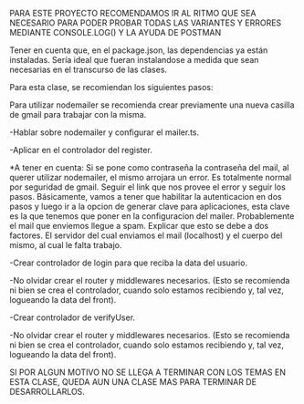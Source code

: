 PARA ESTE PROYECTO RECOMENDAMOS IR AL RITMO QUE SEA NECESARIO PARA PODER PROBAR TODAS LAS VARIANTES Y ERRORES MEDIANTE CONSOLE.LOG() Y LA AYUDA DE POSTMAN

Tener en cuenta que, en el package.json, las dependencias ya están instaladas. Sería ideal que fueran instalandose a medida que sean necesarias en el transcurso de las clases.

Para esta clase, se recomiendan los siguientes pasos:

Para utilizar nodemailer se recomienda crear previamente una nueva casilla de gmail para trabajar con la misma.

-Hablar sobre nodemailer y configurar el mailer.ts.

-Aplicar en el controlador del register.

\*A tener en cuenta: Si se pone como contraseña la contraseña del mail, al querer utilizar nodemailer, el mismo arrojara un error. Es totalmente normal por seguridad de gmail. Seguir el link que nos provee el error y seguir los pasos. Básicamente, vamos a tener que habilitar la autenticacion en dos pasos y luego ir a la opcion de generar clave para aplicaciones, esta clave es la que tenemos que poner en la configuracion del mailer. Probablemente el mail que enviemos llegue a spam. Explicar que esto se debe a dos factores. El servidor del cual enviamos el mail (localhost) y el cuerpo del mismo, al cual le falta trabajo.

-Crear controlador de login para que reciba la data del usuario.

-No olvidar crear el router y middlewares necesarios. (Esto se recomienda ni bien se crea el controlador, cuando solo estamos recibiendo y, tal vez, logueando la data del front).

-Crear controlador de verifyUser.

-No olvidar crear el router y middlewares necesarios. (Esto se recomienda ni bien se crea el controlador, cuando solo estamos recibiendo y, tal vez, logueando la data del front).

SI POR ALGUN MOTIVO NO SE LLEGA A TERMINAR CON LOS TEMAS EN ESTA CLASE, QUEDA AUN UNA CLASE MAS PARA TERMINAR DE DESARROLLARLOS.
